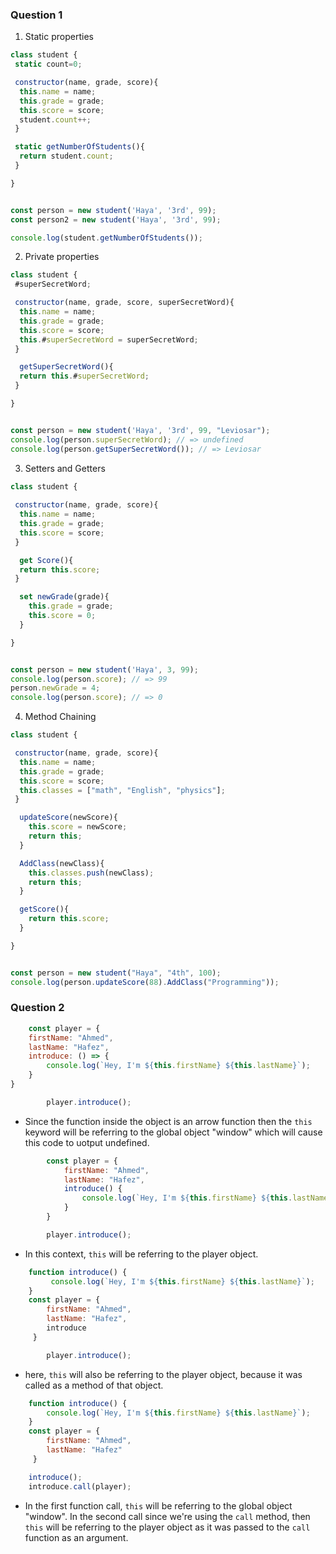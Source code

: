 ### Question 1

1. Static properties
```js
class student {
 static count=0;

 constructor(name, grade, score){
  this.name = name;
  this.grade = grade;
  this.score = score;
  student.count++;
 }

 static getNumberOfStudents(){
  return student.count;
 }

}


const person = new student('Haya', '3rd', 99);
const person2 = new student('Haya', '3rd', 99);

console.log(student.getNumberOfStudents());
```

2. Private properties
```js
class student {
 #superSecretWord;

 constructor(name, grade, score, superSecretWord){
  this.name = name;
  this.grade = grade;
  this.score = score;
  this.#superSecretWord = superSecretWord;
 }

  getSuperSecretWord(){
  return this.#superSecretWord;
 }

}


const person = new student('Haya', '3rd', 99, "Leviosar");
console.log(person.superSecretWord); // => undefined
console.log(person.getSuperSecretWord()); // => Leviosar
```


3. Setters and Getters
```js
class student {
  
 constructor(name, grade, score){
  this.name = name;
  this.grade = grade;
  this.score = score;
 }

  get Score(){
  return this.score;
 }

  set newGrade(grade){
    this.grade = grade;
    this.score = 0;
  }

}


const person = new student('Haya', 3, 99);
console.log(person.score); // => 99
person.newGrade = 4;
console.log(person.score); // => 0
```


4. Method Chaining
```js
class student {

 constructor(name, grade, score){
  this.name = name;
  this.grade = grade;
  this.score = score;
  this.classes = ["math", "English", "physics"];
 }

  updateScore(newScore){
    this.score = newScore;
    return this;
  }

  AddClass(newClass){
    this.classes.push(newClass);
    return this;
  }

  getScore(){
    return this.score;
  }

}


const person = new student("Haya", "4th", 100);
console.log(person.updateScore(88).AddClass("Programming"));
```
### Question 2
 
```js
    const player = {
    firstName: "Ahmed",
    lastName: "Hafez",
    introduce: () => {
        console.log(`Hey, I'm ${this.firstName} ${this.lastName}`);
    }
}

        player.introduce();
```
* Since the function inside the object is an arrow function then the `this` keyword will be referring to the global object "window" which will
cause this code to uotput undefined.

```js
        const player = {
            firstName: "Ahmed",
            lastName: "Hafez",
            introduce() {
                console.log(`Hey, I'm ${this.firstName} ${this.lastName}`);
            }
        }

        player.introduce();
 ```
* In this context, `this` will be referring to the player object.

```js
    function introduce() {
         console.log(`Hey, I'm ${this.firstName} ${this.lastName}`);
    }
    const player = {
        firstName: "Ahmed",
        lastName: "Hafez",
        introduce
     }

        player.introduce();
```
* here, `this` will also be referring to the player object, because it was called as a method of that object.

```js
    function introduce() {
        console.log(`Hey, I'm ${this.firstName} ${this.lastName}`);
    }
    const player = {
        firstName: "Ahmed",
        lastName: "Hafez"
     }

    introduce();
    introduce.call(player);
```
* In the first function call, `this` will be referring to the global object "window". In the second call since we're using the `call` method, then `this` will be referring to the player object as it was passed to the `call` function as an argument.